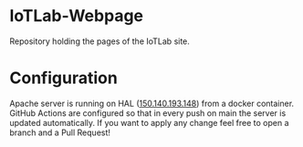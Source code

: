 # IoTLab-Webpage
Repository holding the pages of the IoTLab site.

# Configuration 

Apache server is running on HAL ([150.140.193.148](150.140.193.148)) from a docker container.
GitHub Actions are configured so that in every push on main the server is updated automatically.
If you want to apply any change feel free to open a branch and a Pull Request!
